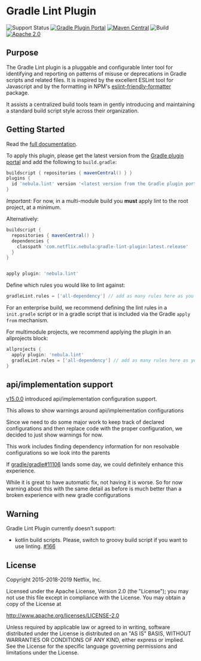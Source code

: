 # Gradle Lint Plugin

![Support Status](https://img.shields.io/badge/nebula-active-green.svg)
[![Gradle Plugin Portal](https://img.shields.io/gradle-plugin-portal/v/nebula.lint?logo=gradle&label=Gradle%20Plugin%20Portal)](https://plugins.gradle.org/plugin/nebula.lint)
[![Maven Central](https://img.shields.io/maven-central/v/com.netflix.nebula/gradle-lint-plugin)](https://maven-badges.herokuapp.com/maven-central/com.netflix.nebula/gradle-lint-plugin)
![Build](https://github.com/nebula-plugins/gradle-lint-plugin/actions/workflows/nebula.yml/badge.svg)
[![Apache 2.0](https://img.shields.io/github/license/nebula-plugins/gradle-lint-plugin.svg)](http://www.apache.org/licenses/LICENSE-2.0)


## Purpose

The Gradle Lint plugin is a pluggable and configurable linter tool for identifying and reporting on patterns of misuse or deprecations in Gradle scripts and related files.  It is inspired by the excellent ESLint tool for Javascript and by the formatting in NPM's [eslint-friendly-formatter](https://www.npmjs.com/package/eslint-friendly-formatter) package.

It assists a centralized build tools team in gently introducing and maintaining a standard build script style across their organization.

## Getting Started

Read the [full documentation](https://github.com/nebula-plugins/gradle-lint-plugin/wiki).

To apply this plugin, please get the latest version from the [Gradle plugin portal](https://plugins.gradle.org/plugin/nebula.lint) and add the following to `build.gradle`:

```groovy
buildscript { repositories { mavenCentral() } }
plugins {
  id 'nebula.lint' version '<latest version from the Gradle plugin portal>'
}
```

*Important:* For now, in a multi-module build you **must** apply lint to the root project, at a minimum.

Alternatively:

```groovy
buildscript {
  repositories { mavenCentral() }
  dependencies {
    classpath 'com.netflix.nebula:gradle-lint-plugin:latest.release'
  }
}


apply plugin: 'nebula.lint'
```

Define which rules you would like to lint against:

```groovy
gradleLint.rules = ['all-dependency'] // add as many rules here as you'd like
```

For an enterprise build, we recommend defining the lint rules in a `init.gradle` script or in a gradle script that is included via the Gradle `apply from` mechanism.

For multimodule projects, we recommend applying the plugin in an allprojects block:

```groovy
allprojects {
  apply plugin: 'nebula.lint'
  gradleLint.rules = ['all-dependency'] // add as many rules here as you'd like
}
```
## api/implementation support

[v15.0.0](https://github.com/nebula-plugins/gradle-lint-plugin/releases/tag/v15.0.0)  introduced api/implementation configuration support.

This allows to show warnings around api/implementation configurations

Since we need to do some major work to keep track of declared configurations and then replace code with the proper configuration, we decided to just show warnings for now.

This work includes finding dependency information for non resolvable configurations so we look into the parents

If [gradle/gradle#11106](https://github.com/gradle/gradle/issues/11106) lands some day, we could definitely enhance this experience.

While it is great to have automatic fix, not having it is worse. So for now warning about this with the same detail as before is much better than a broken experience with new gradle configurations

## Warning

Gradle Lint Plugin currently doesn't support:

* kotlin build scripts. Please, switch to groovy build script if you want to use linting. [#166](https://github.com/nebula-plugins/gradle-lint-plugin/issues/166)

## License

Copyright 2015-2018-2019 Netflix, Inc.

Licensed under the Apache License, Version 2.0 (the "License");
you may not use this file except in compliance with the License.
You may obtain a copy of the License at

<http://www.apache.org/licenses/LICENSE-2.0>

Unless required by applicable law or agreed to in writing, software
distributed under the License is distributed on an "AS IS" BASIS,
WITHOUT WARRANTIES OR CONDITIONS OF ANY KIND, either express or implied.
See the License for the specific language governing permissions and
limitations under the License.
